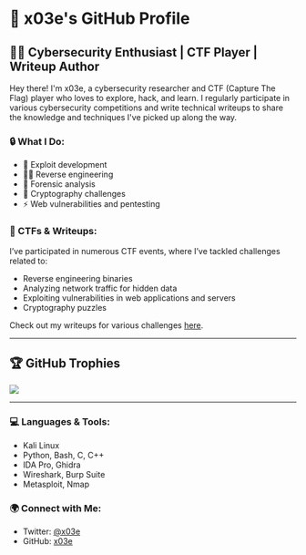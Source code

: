 # 👾 x03e's GitHub Profile

## 🕵️‍♂️ Cybersecurity Enthusiast | CTF Player | Writeup Author

Hey there! I'm x03e, a cybersecurity researcher and CTF (Capture The Flag) player who loves to explore, hack, and learn. I regularly participate in various cybersecurity competitions and write technical writeups to share the knowledge and techniques I've picked up along the way.

### 🔒 What I Do:
- 🔧 Exploit development
- 🕵️‍♂️ Reverse engineering
- 🐾 Forensic analysis
- 🔐 Cryptography challenges
- ⚡ Web vulnerabilities and pentesting

### 🎯 CTFs & Writeups:
I’ve participated in numerous CTF events, where I’ve tackled challenges related to:
- Reverse engineering binaries
- Analyzing network traffic for hidden data
- Exploiting vulnerabilities in web applications and servers
- Cryptography puzzles

Check out my writeups for various challenges [here](https://github.com/x03e/writeups).

---

## 🏆 GitHub Trophies

<td width="2000"><img src="https://github-trophies.vercel.app/?username=x03ee&rank=SECRET,SSS,SS,S,AAA,AA&row=2&column=9&theme=gruvbox"></td>

---

### 💻 Languages & Tools:
- Kali Linux
- Python, Bash, C, C++
- IDA Pro, Ghidra
- Wireshark, Burp Suite
- Metasploit, Nmap

### 🌍 Connect with Me:
- Twitter: [@x03e](https://twitter.com/x03e)
- GitHub: [x03e](https://github.com/x03e)

